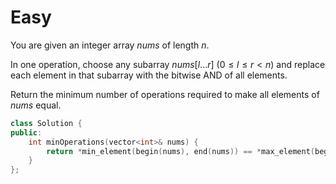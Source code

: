 # Easy

You are given an integer array $nums$ of length $n$.

In one operation, choose any subarray $nums[l...r]$ $(0 \leq l \leq r < n)$ and replace each element in that subarray with the bitwise AND of all elements.

Return the minimum number of operations required to make all elements of $nums$ equal.

```cpp
class Solution {
public:
    int minOperations(vector<int>& nums) {
        return *min_element(begin(nums), end(nums)) == *max_element(begin(nums), end(nums)) ? 0 : 1;
    }
};
```
